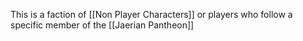 
This is a faction of [[Non Player Characters]] or players who follow a specific member of the [[Jaerian Pantheon]]